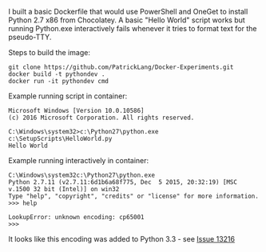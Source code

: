 
I built a basic Dockerfile that would use PowerShell and OneGet
to install Python 2.7 x86 from Chocolatey. A basic "Hello World" script works
but running Python.exe interactively fails whenever it tries to format 
text for the pseudo-TTY.


Steps to build the image:
```
git clone https://github.com/PatrickLang/Docker-Experiments.git
docker build -t pythondev .
docker run -it pythondev cmd
```

Example running script in container:
```
Microsoft Windows [Version 10.0.10586]
(c) 2016 Microsoft Corporation. All rights reserved.

C:\Windows\system32>c:\Python27\python.exe c:\SetupScripts\HelloWorld.py
Hello World
```

Example running interactively in container:
```
C:\Windows\system32c:\Python27\python.exe
Python 2.7.11 (v2.7.11:6d1b6a68f775, Dec  5 2015, 20:32:19) [MSC v.1500 32 bit (Intel)] on win32
Type "help", "copyright", "credits" or "license" for more information.
>>> help

LookupError: unknown encoding: cp65001
>>>
```

It looks like this encoding was added to Python 3.3 - see [Issue 13216](https://bugs.python.org/issue13216)
